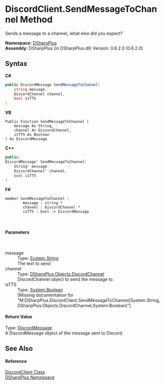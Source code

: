 # DiscordClient.SendMessageToChannel Method 
 

Sends a message to a channel, what else did you expect?

**Namespace:**&nbsp;<a href="503971eb-de5e-a570-9922-de9500a9b1cc">DSharpPlus</a><br />**Assembly:**&nbsp;DSharpPlus (in DSharpPlus.dll) Version: 0.6.2.0 (0.6.2.0)

## Syntax

**C#**<br />
``` C#
public DiscordMessage SendMessageToChannel(
	string message,
	DiscordChannel channel,
	bool isTTS
)
```

**VB**<br />
``` VB
Public Function SendMessageToChannel ( 
	message As String,
	channel As DiscordChannel,
	isTTS As Boolean
) As DiscordMessage
```

**C++**<br />
``` C++
public:
DiscordMessage^ SendMessageToChannel(
	String^ message, 
	DiscordChannel^ channel, 
	bool isTTS
)
```

**F#**<br />
``` F#
member SendMessageToChannel : 
        message : string * 
        channel : DiscordChannel * 
        isTTS : bool -> DiscordMessage 

```

<br />

#### Parameters
&nbsp;<dl><dt>message</dt><dd>Type: <a href="http://msdn2.microsoft.com/en-us/library/s1wwdcbf" target="_blank">System.String</a><br />The text to send</dd><dt>channel</dt><dd>Type: <a href="44f2ec35-aa98-9c68-225e-7c35b7ee1739">DSharpPlus.Objects.DiscordChannel</a><br />DiscordChannel object to send the message to.</dd><dt>isTTS</dt><dd>Type: <a href="http://msdn2.microsoft.com/en-us/library/a28wyd50" target="_blank">System.Boolean</a><br />\[Missing <param name="isTTS"/> documentation for "M:DSharpPlus.DiscordClient.SendMessageToChannel(System.String,DSharpPlus.Objects.DiscordChannel,System.Boolean)"\]</dd></dl>

#### Return Value
Type: <a href="624f2cf1-a9bc-96bc-c884-33ba518d0b5d">DiscordMessage</a><br />A DiscordMessage object of the message sent to Discord.

## See Also


#### Reference
<a href="8f8cbf24-03e9-53cc-389f-2ba10a699065">DiscordClient Class</a><br /><a href="503971eb-de5e-a570-9922-de9500a9b1cc">DSharpPlus Namespace</a><br />